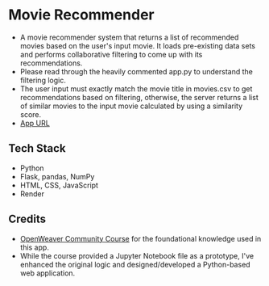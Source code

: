# Movie Recommender
- A movie recommender system that returns a list of recommended movies based on the user's input movie.
It loads pre-existing data sets and performs collaborative filtering to come up with its recommendations.
- Please read through the heavily commented app.py to understand the filtering logic.
- The user input must exactly match the movie title in movies.csv to get recommendations based on filtering, 
otherwise, the server returns a list of similar movies to the input movie calculated by using a similarity score.
- [App URL](https://rubinghimire.github.io/movie-recommender/templates)

## Tech Stack
- Python
- Flask, pandas, NumPy
- HTML, CSS, JavaScript
- Render

## Credits
- [OpenWeaver Community Course](https://community.openweaver.com/t/learn-how-to-build-a-movie-recommendation-system-using-python/1558) for the foundational knowledge used in this app.
- While the course provided a Jupyter Notebook file as a prototype, I've enhanced the original logic and designed/developed a Python-based web application.
